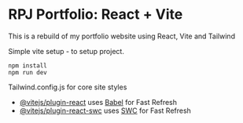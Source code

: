 # RPJ Portfolio: React + Vite

This is a rebuild of my portfolio website using React, Vite and Tailwind

Simple vite setup - to setup project.
```
npm install
npm run dev
```
Tailwind.config.js for core site styles

- [@vitejs/plugin-react](https://github.com/vitejs/vite-plugin-react/blob/main/packages/plugin-react/README.md) uses [Babel](https://babeljs.io/) for Fast Refresh
- [@vitejs/plugin-react-swc](https://github.com/vitejs/vite-plugin-react-swc) uses [SWC](https://swc.rs/) for Fast Refresh
